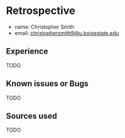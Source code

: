 # Retrospective

- name: Christopher Smith
- email: christophersmith9@u.boisestate.edu

## Experience

TODO

## Known issues or Bugs

TODO

## Sources used

TODO
